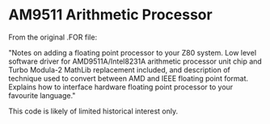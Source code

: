 # AM9511 Arithmetic Processor

From the original .FOR file:

"Notes on adding a floating point processor to your Z80 system.
Low level software driver for AMD9511A/Intel8231A arithmetic
processor unit chip and Turbo Modula-2 MathLib replacement
included, and description of technique used to convert between
AMD and IEEE floating point format. Explains how to interface
hardware floating point processor to your favourite language."

This code is likely of limited historical interest only.
